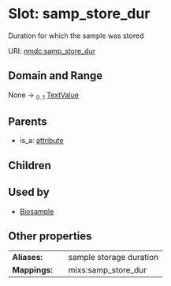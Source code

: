 
# Slot: samp_store_dur


Duration for which the sample was stored

URI: [nmdc:samp_store_dur](https://microbiomedata/meta/samp_store_dur)


## Domain and Range

None &#8594;  <sub>0..1</sub> [TextValue](TextValue.md)

## Parents

 *  is_a: [attribute](attribute.md)

## Children


## Used by

 * [Biosample](Biosample.md)

## Other properties

|  |  |  |
| --- | --- | --- |
| **Aliases:** | | sample storage duration |
| **Mappings:** | | mixs:samp_store_dur |

